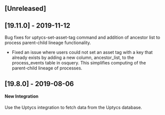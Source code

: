 ## [Unreleased]


## [19.11.0] - 2019-11-12
Bug fixes for uptycs-set-asset-tag command and addition of ancestor list to process parent-child lineage functionality. 
 - Fixed an issue where users could not set an asset tag with a key that already exists by adding a new column, ancestor_list, to the process_events table in osquery.  This simplifies computing of the parent-child lineage of processes.

## [19.8.0] - 2019-08-06
#### New Integration
Use the Uptycs integration to fetch data from the Uptycs database.
